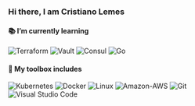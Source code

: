 ### Hi there, I am Cristiano Lemes


#### 📚 I’m currently learning

![Terraform](https://img.shields.io/badge/Terraform-7B42BC?style=plastic&logo=Terraform&logoColor=white)
![Vault](https://img.shields.io/badge/Vault-000000?style=plastic&logo=Vault&logoColor=white)
![Consul](https://img.shields.io/badge/Consul-F24C53?style=plastic&logo=Consul&logoColor=white)
![Go](https://img.shields.io/badge/Go-00ADD8?style=plastic&logo=Go&logoColor=white)

#### 🧰 My toolbox includes

![Kubernetes](https://img.shields.io/badge/Kubernetes-326CE5?style=plastic&logo=Kubernetes&logoColor=white)
![Docker](https://img.shields.io/badge/Docker-2496ED?style=plastic&logo=Docker&logoColor=white)
![Linux](https://img.shields.io/badge/Linux-FCC624?style=plastic&logo=Linux&logoColor=white) 
![Amazon-AWS](https://img.shields.io/badge/Amazon-AWS-232F3E?style=plastic&logo=Amazon-AWS&logoColor=white)
![Git](https://img.shields.io/badge/git-F05032?style=plastic&logo=git&logoColor=white)
![Visual Studio Code](https://img.shields.io/badge/VSCode-0078d7?style=plastic&logo=visual-studio-code&logoColor=white)



<!--
**cslemes/cslemes** is a ✨ _special_ ✨ repository because its `README.md` (this file) appears on your GitHub profile.

Here are some ideas to get you started:

- 🔭 I’m currently working on ...
- 🌱 I’m currently learning ...
- 👯 I’m looking to collaborate on ...
- 🤔 I’m looking for help with ...
- 💬 Ask me about ...
- 📫 How to reach me: ...
- 😄 Pronouns: ...
- ⚡ Fun fact: ...
-->

